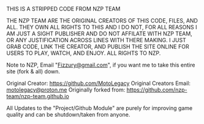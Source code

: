 THIS IS A STRIPPED CODE FROM NZP TEAM

THE NZP TEAM ARE THE ORIGINAL CREATORS OF THIS CODE, FILES, AND ALL. THEY OWN ALL RIGHTS TO THIS AND I DO NOT, FOR ALL REASONS I AM JUST A SIGHT PUBLISHER AND DO NOT AFFILATE WITH NZP TEAM, OR ANY JUSTIFICATION ACROSS LINES WITH THERE MAKING. I JUST GRAB CODE, LINK THE CREATOR, AND PUBLISH THE SITE ONLINE FOR USERS TO PLAY, WATCH, AND ENJOY. ALL RIGHTS TO NZP.

Note to NZP, Email "Fizzury@gmail.com", if you want me to take this entire site (fork & all) down.

Original Creator: https://github.com/MotoLegacy Original Creators Email: motolegacy@proton.me Originally forked from: https://github.com/nzp-team/nzp-team.github.io

All Updates to the "Project/Github Module" are purely for improving game quality and can be shutdown/taken from anyone.
